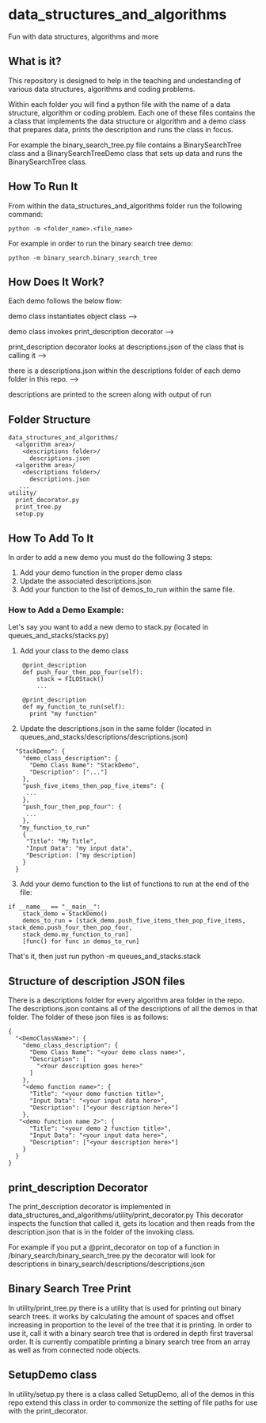 # data_structures_and_algorithms
Fun with data structures, algorithms and more

## What is it?
This repository is designed to help in the teaching and undestanding of various data structures, algorithms and coding problems. 

Within each folder you will find a python file with the name of a data structure, algorithm or coding problem. Each one of these files
contains the a class that implements the data structure or algorithm and a demo class that prepares data, prints the description and
runs the class in focus. 

For example the binary_search_tree.py file contains a BinarySearchTree class and a BinarySearchTreeDemo class that sets up data and runs the
BinarySearchTree class. 

## How To Run It
From within the data_structures_and_algorithms folder run the following command:
```
python -m <folder_name>.<file_name>
```

For example in order to run the binary search tree demo:
```
python -m binary_search.binary_search_tree
```

## How  Does It Work?
Each demo follows the below flow: 

demo class instantiates object class --> 

demo class invokes print_description decorator -->

print_description decorator looks at descriptions.json of the class that is calling it -->

there is a descriptions.json within the descriptions folder of each demo folder in this repo. -->

descriptions are printed to the screen along with output of run

## Folder Structure
```
data_structures_and_algorithms/
  <algorithm area>/
    <descriptions folder>/
      descriptions.json
  <algorithm area>/
    <descriptions folder>/
      descriptions.json
   ...
utility/
  print_decorator.py
  print_tree.py
  setup.py
```

## How To Add To It
In order to add a new demo you must do the following 3 steps:
1) Add your demo function in the proper demo class
2) Update the associated descriptions.json
3) Add your function to the list of demos_to_run within the same file.

### How to Add a Demo Example: 
Let's say you want to add a new demo to stack.py (located in queues_and_stacks/stacks.py)
1) Add your class to the demo class
```
    @print_description
    def push_four_then_pop_four(self):
        stack = FILOStack()
        ...
            
    @print_description
    def my_function_to_run(self):
      print "my function"

```
2) Update the descriptions.json in the same folder (located in queues_and_stacks/descriptions/descriptions.json)
```
  "StackDemo": {
    "demo_class_description": {
      "Demo Class Name": "StackDemo",
      "Description": ["..."]
    },
    "push_five_items_then_pop_five_items": {
     ...
    },
    "push_four_then_pop_four": {
     ...
    },
   "my_function_to_run"
    {
     "Title": "My Title", 
     "Input Data": "my input data",
     "Description: ["my description]
    }
  }
```
3) Add your demo function to the list of functions to run at the end of the file:
```
if __name__ == "__main__":
    stack_demo = StackDemo()
    demos_to_run = [stack_demo.push_five_items_then_pop_five_items, stack_demo.push_four_then_pop_four,
    stack_demo.my_function_to_run]
    [func() for func in demos_to_run]
```
That's it, then just run python -m queues_and_stacks.stack

## Structure of description JSON files
There is a descriptions folder for every algorithm area folder in the repo. The descriptions.json contains all of the descriptions
of all the demos in that folder. The folder of these json files is as follows:
```
{
  "<DemoClassName>": {
    "demo_class_description": {
      "Demo Class Name": "<your demo class name>",
      "Description": [
        "<Your description goes here>"
      ]
    },
    "<demo function name>": {
      "Title": "<your demo function title>",
      "Input Data": "<your input data here>",
      "Description": ["<your description here>"]
    },
   "<demo function name 2>": {
      "Title": "<your demo 2 function title>",
      "Input Data": "<your input data here>",
      "Description": ["<your description here>"]
    }
  } 
}
```

## print_description Decorator
The print_description decorator is implemented in data_structures_and_algorithms/utility/print_decorator.py
This decorator inspects the function that called it, gets its location and then reads from the description.json that is in the 
folder of the invoking class. 

For example if you put a @print_decorator on top of a function in /binary_search/binary_search_tree.py the decorator will look for descriptions in binary_search/descriptions/descriptions.json

## Binary Search Tree Print
In utility/print_tree.py there is a utility that is used for printing out binary search trees. it works by calculating the 
amount of spaces and offset increasing in proportion to the level of the tree that it is printing. In order to use it, call it
with a binary search tree that is ordered in depth first traversal order. It is currently compatible printing a binary search 
tree from an array as well as from connected node objects. 

## SetupDemo class
In utility/setup.py there is a class called SetupDemo, all of the demos in this repo extend this class in order to commonize the setting of file paths for use with the print_decorator.

